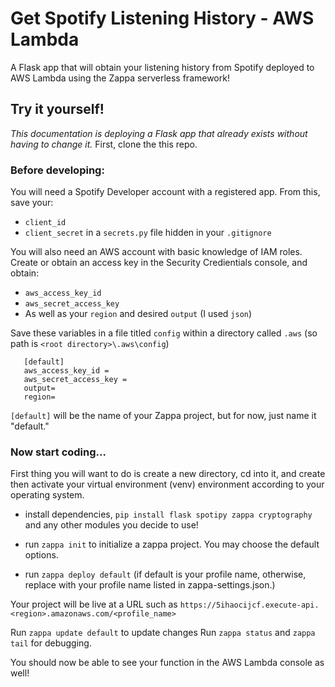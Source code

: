 # Get Spotify Listening History - AWS Lambda

A Flask app that will obtain your listening history from Spotify deployed to AWS Lambda using the Zappa serverless framework!

## Try it yourself!
*This documentation is deploying a Flask app that already exists without having to change it.*
First, clone the this repo.

### Before developing:
You will need a Spotify Developer account with a registered app. From this, save your:
- `client_id`
- `client_secret`
in a `secrets.py` file hidden in your `.gitignore`

You will also need an AWS account with basic knowledge of IAM roles.  Create or obtain an access key in the Security Credientials console, and obtain:
- `aws_access_key_id`
- `aws_secret_access_key`
- As well as your `region` and desired `output` (I used `json`)

Save these variables in a file titled `config` within a directory called `.aws` (so path is `<root directory>\.aws\config`)

       [default]
       aws_access_key_id = 
       aws_secret_access_key = 
       output=
       region=

`[default]` will be the name of your Zappa project, but for now, just name it "default."

### Now start coding...
First thing you will want to do is create a new directory, cd into it, and create then activate your virtual environment (venv) environment according to your operating system.

- install dependencies, `pip install flask spotipy zappa cryptography` and any other modules you decide to use!

- run `zappa init` to initialize a zappa project. You may choose the default options.

- run `zappa deploy default` (if default is your profile name, otherwise, replace with your profile name listed in zappa-settings.json.)

Your project will be live at a URL such as `https://5ihaocijcf.execute-api.<region>.amazonaws.com/<profile_name>`

Run `zappa update default` to update changes
Run `zappa status` and `zappa tail` for debugging.

You should now be able to see your function in the AWS Lambda console as well!


